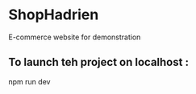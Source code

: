 # ShopHadrien

E-commerce website for demonstration

## To launch teh project on localhost :  
npm run dev 
